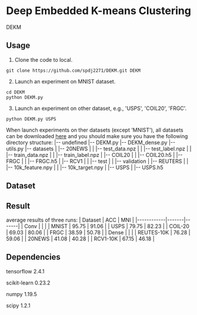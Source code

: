 # Deep Embedded K-means Clustering
DEKM

## Usage

1) Clone the code to local.
```
git clone https://github.com/spdj2271/DEKM.git DEKM
```
2) Launch an experiment on MNIST dataset.

```
cd DEKM
python DEKM.py
```

3)  Launch an experiment on other dataset, e.g., 'USPS', 'COIL20', 'FRGC'.
```
python DEKM.py USPS
```
When launch experiments on ther datasets (except 'MNIST'), all datasets can be downloaded [here](https://drive.google.com/drive/folders/1raiYP1joy8gtsHXYcW5EuNtECSPRu37v?usp=sharing) and you should make sure you have the following directory structure:
|-- undefined
    |-- DEKM.py
    |-- DEKM_dense.py
    |-- utils.py
    |-- datasets
    |   |-- 20NEWS
    |   |   |-- test_data.npz
    |   |   |-- test_label.npz
    |   |   |-- train_data.npz
    |   |   |-- train_label.npz
    |   |-- COIL20
    |   |   |-- COIL20.h5
    |   |-- FRGC
    |   |   |-- FRGC.h5
    |   |-- RCV1
    |   |   |-- test
    |   |   |-- validation
    |   |-- REUTERS
    |   |   |-- 10k_feature.npy
    |   |   |-- 10k_target.npy
    |   |-- USPS
    |       |-- USPS.h5

## Dataset


## Result
average results of three runs:
| Dataset    | ACC   | MNI   |
|------------|-------|-------|
| Conv       |       |       |
| MNIST      | 95.75 | 91.06 |
| USPS       | 79.75 | 82.23 |
| COIL-20    | 69.03 | 80.06 |
| FRGC       | 38.59 | 50.78 |
| Dense      |       |       |
| REUTES-10K | 76.28 | 59.06 |
| 20NEWS     | 41.08 | 40.28 |
| RCV1-10K   | 67.15 | 46.18 |

## Dependencies
tensorflow 2.4.1

scikit-learn 0.23.2

numpy 1.19.5

scipy 1.2.1
